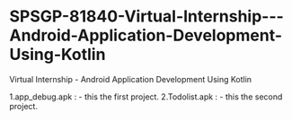 # SPSGP-81840-Virtual-Internship---Android-Application-Development-Using-Kotlin
Virtual Internship - Android Application Development Using Kotlin


1.app_debug.apk : -  this the first project.
2.Todolist.apk : - this the second project.
